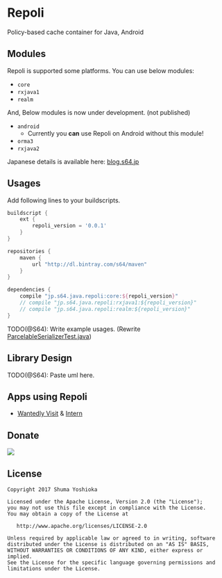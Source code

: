 # Repoli
Policy-based cache container for Java, Android

## Modules

Repoli is supported some platforms. You can use below modules:

- `core`
- `rxjava1`
- `realm`

And, Below modules is now under development. (not published)

- `android`
  - Currently you **can** use Repoli on Android without this module!
- `orma3`
- `rxjava2`

Japanese details is available here: [blog.s64.jp](http://blog.s64.jp/entry/published-repoli-0_0_1)

## Usages

Add following lines to your buildscripts.

```groovy
buildscript {
    ext {
        repoli_version = '0.0.1'
    }
}
```

```groovy
repositories {
    maven {
        url "http://dl.bintray.com/s64/maven"
    }
}

dependencies {
    compile "jp.s64.java.repoli:core:${repoli_version}"
    // compile "jp.s64.java.repoli:rxjava1:${repoli_version}"
    // compile "jp.s64.java.repoli:realm:${repoli_version}"
}
```

TODO(@S64): Write example usages. (Rewrite [ParcelableSerializerTest.java](https://github.com/S64/repoli/blob/master/androidTest/src/androidTest/java/jp/s64/java/repoli/android/test/serializer/ParcelableSerializerTest.java))

## Library Design

TODO(@S64): Paste uml here.

## Apps using Repoli

- [Wantedly Visit](https://play.google.com/store/apps/details?id=com.wantedly.android.visit) & [Intern](https://play.google.com/store/apps/details?id=com.wantedly.android.student)

## Donate

<a href="https://donorbox.org/repoli"><img src="https://d1iczxrky3cnb2.cloudfront.net/button-small-blue.png"/></a>

## License

```
Copyright 2017 Shuma Yoshioka

Licensed under the Apache License, Version 2.0 (the "License");
you may not use this file except in compliance with the License.
You may obtain a copy of the License at

   http://www.apache.org/licenses/LICENSE-2.0

Unless required by applicable law or agreed to in writing, software
distributed under the License is distributed on an "AS IS" BASIS,
WITHOUT WARRANTIES OR CONDITIONS OF ANY KIND, either express or implied.
See the License for the specific language governing permissions and
limitations under the License.
```

